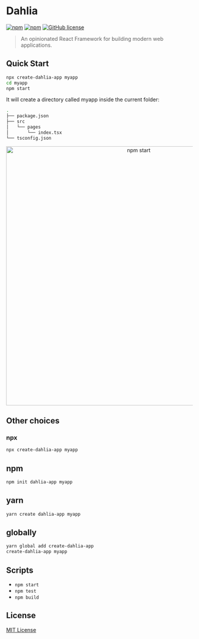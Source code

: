 # Dahlia

[![npm](https://img.shields.io/npm/v/dahlia.svg)](https://www.npmjs.com/package/dahlia) [![npm](https://img.shields.io/badge/TypeScript-%E2%9C%93-007ACC.svg)](https://www.typescriptlang.org/) [![GitHub license](https://img.shields.io/github/license/forsigner/dahlia.svg)](https://github.com/forsigner/dahlia/blob/master/LICENSE)

> An opinionated React Framework for building modern web applications.

## Quick Start

```bash
npx create-dahlia-app myapp
cd myapp
npm start
```

It will create a directory called myapp inside the current folder:

```bash
.
├── package.json
├── src
│   └── pages
│       └── index.tsx
└── tsconfig.json
```

<p align='center'>
  <img src='http://forsigner.com/images/dahlia/dahlia-app.png' width='700' alt='npm start'>
</p>

## Other choices

### npx

```bash
npx create-dahlia-app myapp
```

## npm

```bash
npm init dahlia-app myapp
```

## yarn

```bash
yarn create dahlia-app myapp
```

## globally

```bash
yarn global add create-dahlia-app
create-dahlia-app myapp
```

## Scripts

- `npm start`
- `npm test`
- `npm build`

## License

[MIT License](https://github.com/forsigner/dahlia/blob/master/LICENSE)
